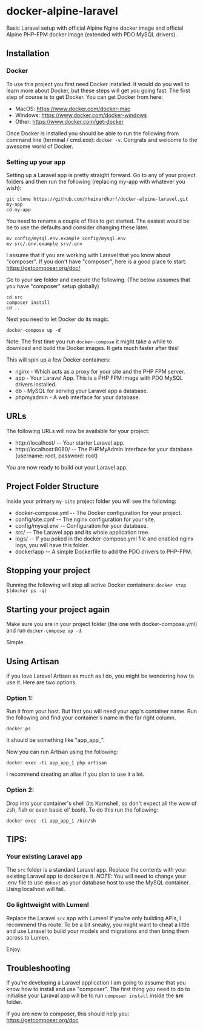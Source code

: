 # docker-alpine-laravel
Basic Laravel setup with official Alpine Nginx docker image and official Alpine PHP-FPM docker image (extended with PDO MySQL drivers).

## Installation

### Docker

To use this project you first need Docker installed. It would do you well to learn more about Docker, but these steps will get
you going fast. The first step of course is to get Docker. You can get Docker from here:

* MacOS: https://www.docker.com/docker-mac
* Windows: https://www.docker.com/docker-windows
* Other: https://www.docker.com/get-docker

Once Docker is installed you should be able to run the following from command line (terminal / cmd.exe):  `docker -v`. Congrats
and welcome to the awesome world of Docker.

### Setting up your app

Setting up a Laravel app is pretty straight forward. Go to any of your project folders and then run the following (replacing my-app with whatever you wish):

```
git clone https://github.com/rheinardkorf/docker-alpine-laravel.git my-app
cd my-app
```

You need to rename a couple of files to get started. The easiest would be be to use the defaults and consider changing these later.

```
mv config/mysql.env.example config/mysql.env
mv src/.env.example srv/.env
```

I assume that if you are working with Laravel that you know about "composer". If you don't have "composer", here is a good place to start: https://getcomposer.org/doc/

Go to your **src** folder and execure the following. (The below assumes that you have "composer" setup globally)

```
cd src
composer install
cd ..
```

Next you need to let Docker do its magic.

```
docker-compose up -d
```

Note: The first time you run `docker-compose` it might take a while to download and build the Docker images. It gets much faster after this!

This will spin up a few Docker containers:

* nginx - Which acts as a proxy for your site and the PHP FPM server.
* app - Your Laravel App. This is a PHP FPM image with PDO MySQL drivers installed.
* db - MySQL for serving your Laravel app a database.
* phpmyadmin - A web interface for your database.

## URLs

The following URLs will now be available for your project:

* http://localhost/ -- Your starter Laravel app.
* http://localhost:8080/ -- The PHPMyAdmin interface for your database (username: root, password: root)

You are now ready to build out your Laravel app.

## Project Folder Structure

Inside your primary `my-site` project folder you will see the following:

* docker-compose.yml -- The Docker configuration for your project.
* config/site.conf -- The nginx configuration for your site.
* config/mysql.env -- Configuration for your database.
* src/ -- The Laravel app and its whole application tree.
* logs/ -- If you poked in the docker-compose.yml file and enabled nginx logs, you will have this folder.
* docker/app -- A simple Dockerfile to add the PDO drivers to PHP-FPM.

## Stopping your project

Running the following will stop all active Docker containers: `docker stop $(docker ps -q)`

## Starting your project again

Make sure you are in your project folder (the one with docker-compose.yml) and run `docker-compose up -d`.

Simple.

## Using Artisan

If you love Laravel Artisan as much as I do, you might be wondering how to use it. Here are two options.

### Option 1:

Run it from your host. But first you will need your app's container name. Run the following and find your container's name in the far right column.

```
docker ps
```

It should be something like "app_app_<number>".

Now you can run Artisan using the following:

```
docker exec -ti app_app_1 php artisan
```
I recommend creating an alias if you plan to use it a lot.

### Option 2:
Drop into your container's shell (its Kornshell, so don't expect all the wow of zsh, fish or even basic ol' bash). To do this run the following:

```
docker exec -ti app_app_1 /bin/sh
```

## TIPS:

### Your existing Laravel app
The `src` folder is a standard Laravel app. Replace the contents with your existing Laravel app to dockerize it.
*NOTE*: You will need to change your .env file to use `dbhost` as your database host to use the MySQL container. Using localhost will fail.

### Go lightweight with Lumen!
Replace the Laravel `src` app with Lumen! If you're only building APIs, I recommend this route. To be a bit sneaky, you might want to cheat a little and use Laravel to build your models and migrations and then bring them across to Lumen.

Enjoy.

## Troubleshooting
If you're developing a Laravel application I am going to assume that you know how to install and use "composer". The first thing you need to do to initialise your Laraval app will be to run `composer install` inside the **src** folder.

If you are new to composer, this should help you: https://getcomposer.org/doc
